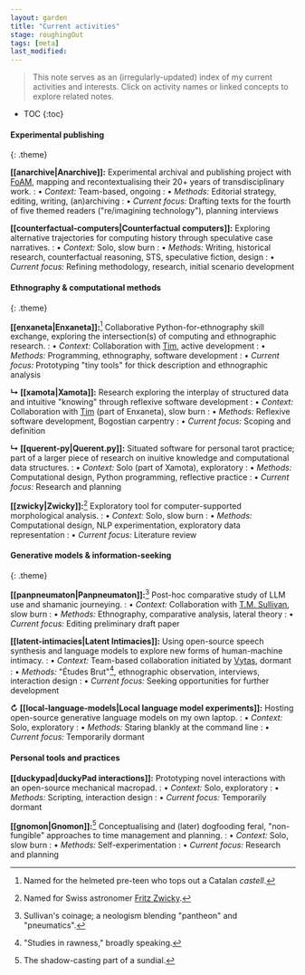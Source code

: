 ```yaml
---  
layout: garden
title: "Current activities"
stage: roughingOut
tags: [meta]
last_modified: 
---
```


> This note serves as an (irregularly-updated) index of my current activities and interests. Click on activity names or linked concepts to explore related notes.

* TOC
{:toc}

#### Experimental publishing
{: .theme}

**[[anarchive|Anarchive]]:** Experimental archival and publishing project with [FoAM](https://fo.am/about/), mapping and recontextualising their 20+ years of transdisciplinary work.
: • _Context:_ Team-based, ongoing
: • _Methods:_ Editorial strategy, editing, writing, (an)archiving
: • _Current focus:_ Drafting texts for the fourth of five themed readers ("re/imagining technology"), planning interviews

<!-- -->

**[[counterfactual-computers|Counterfactual computers]]:** Exploring alternative trajectories for computing history through speculative case narratives.
: • _Context:_ Solo, slow burn
: • _Methods:_ Writing, historical research, counterfactual reasoning, STS, speculative fiction, design
: • _Current focus:_ Refining methodology, research, initial scenario development


#### Ethnography & computational methods
{: .theme}

**[[enxaneta|Enxaneta]]:**[^1] Collaborative Python-for-ethnography skill exchange, exploring the intersection(s) of computing and ethnographic research.
: • _Context:_ Collaboration with [Tim](https://www.timcowlishaw.co.uk/), active development
: • _Methods:_ Programming, ethnography, software development
: • _Current focus:_ Prototyping "tiny tools" for thick description and ethnographic analysis  

<!-- -->

**↳ [[xamota|Xamota]]:** Research exploring the interplay of structured data and intuitive "knowing" through reflexive software development
: • _Context:_ Collaboration with [Tim](https://www.timcowlishaw.co.uk/) (part of Enxaneta), slow burn
: • _Methods:_ Reflexive software development, Bogostian carpentry
: • _Current focus:_ Scoping and definition

<!-- -->

**↳ [[querent-py|Querent.py]]:** Situated software for personal tarot practice; part of a larger piece of research on inuitive knowledge and computational data structures.
: • _Context:_ Solo (part of Xamota), exploratory
: • _Methods:_ Computational design, Python programming, reflective practice
: • _Current focus:_ Research and planning

<!-- -->

**[[zwicky|Zwicky]]:**[^2] Exploratory tool for computer-supported morphological analysis.
: • _Context:_ Solo, slow burn
: • _Methods:_ Computational design, NLP experimentation, exploratory data representation
: • _Current focus:_ Literature review


#### Generative models & information-seeking
{: .theme}

**[[panpneumaton|Panpneumaton]]:**[^3] Post-hoc comparative study of LLM use and shamanic journeying.
: • _Context:_ Collaboration with [T.M. Sullivan](https://tmsullivan.co.uk/), slow burn
: • _Methods:_ Ethnography, comparative analysis, lateral theory
: • _Current focus:_ Editing preliminary draft paper

<!-- -->

**[[latent-intimacies|Latent Intimacies]]:** Using open-source speech synthesis and language models to explore new forms of human-machine intimacy.
: • _Context:_ Team-based collaboration initiated by [Vytas](https://vjnks.com/bio), dormant
: • _Methods:_ "Études Brut"[^4], ethnographic observation, interviews, interaction design
: • _Current focus:_ Seeking opportunities for further development

<!-- -->

**↻ [[local-language-models|Local language model experiments]]:** Hosting open-source generative language models on my own laptop.
: • _Context:_ Solo, exploratory
: • _Methods:_ Staring blankly at the command line
: • _Current focus:_ Temporarily dormant


#### Personal tools and practices

**[[duckypad|duckyPad interactions]]:** Prototyping novel interactions with an open-source mechanical macropad.
: • _Context:_ Solo, exploratory
: • _Methods:_ Scripting, interaction design
: • _Current focus:_ Temporarily dormant

<!-- -->

**[[gnomon|Gnomon]]:**[^5] Conceptualising and (later) dogfooding feral, "non-fungible" approaches to time management and planning.
: • _Context:_ Solo, slow burn
: • _Methods:_ Self-experimentation
: • _Current focus:_ Research and planning


[^1]: Named for the helmeted pre-teen who tops out a Catalan _castell_.
[^2]: Named for Swiss astronomer [Fritz Zwicky](https://en.wikipedia.org/wiki/Fritz_Zwicky).
[^3]: Sullivan's coinage; a neologism blending "pantheon" and "pneumatics".
[^4]: "Studies in rawness," broadly speaking.
[^5]: The shadow-casting part of a sundial.